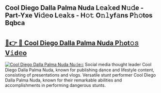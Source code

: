 ## Cool Diego Dalla Palma Nuda L𝚎a𝚔ed N𝚞𝚍e - Part-Yxe Vi𝚍𝚎o L𝚎a𝚔s - H𝚘𝚝 O𝚗𝚕yf𝚊ns P𝚑𝚘tos Bqbca

# <h2><a href="http://kfb015i.oniu.top/?m=Cool+Diego+Dalla+Palma+Nuda">🔗👉 🔴 Cool Diego Dalla Palma Nuda P𝚑ot𝚘𝚜 V𝚒d𝚎o</a></h2>

[![Cool Diego Dalla Palma Nuda Nu𝚍e𝚜](https://i.imgur.com/0qMVB7G.gif)](http://kfb015i.oniu.top/?m=Cool+Diego+Dalla+Palma+Nuda)
Social media thought leader Cool Diego Dalla Palma Nuda, known for publishing dance and lifestyle content, consisting of presentations and vlogs. Versatile stunt performer Cool Diego Dalla Palma Nuda, known for their remarkable abilities and accomplishments in performing dangerous stunts.  
